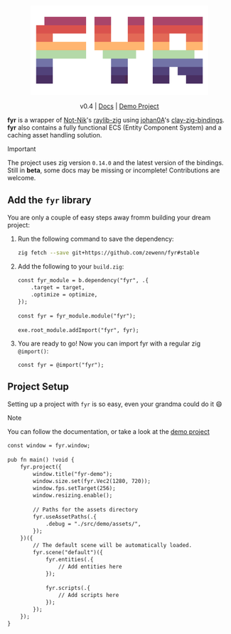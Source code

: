 <p align="center"><img src=".readme/logo_large.png" width="400"/><p>
<p align="center">v0.4 | <a href="./docs/">Docs</a> | <a href="./src/demo/">Demo Project</a></p>

**fyr** is a wrapper of [Not-Nik](https://github.com/Not-Nik)'s [raylib-zig](https://github.com/Not-Nik/raylib-zig) using [johan0A](https://github.com/johan0A)'s [clay-zig-bindings](https://github.com/johan0A/clay-zig-bindings). **fyr** also contains a fully functional ECS (Entity Component System) and a caching asset handling solution.

> [!IMPORTANT]
> The project uses zig version `0.14.0` and the latest version of the bindings. <br>
> Still in **beta**, some docs may be missing or incomplete! Contributions are welcome. <br>

## Add the `fyr` library

You are only a couple of easy steps away fromm building your dream project:

1. Run the following command to save the dependency:
   ```bash
   zig fetch --save git+https://github.com/zewenn/fyr#stable
   ```
2. Add the following to your `build.zig`:

   ```zig
   const fyr_module = b.dependency("fyr", .{
       .target = target,
       .optimize = optimize,
   });

   const fyr = fyr_module.module("fyr");

   exe.root_module.addImport("fyr", fyr);
   ```

3. You are ready to go! Now you can import fyr with a regular zig `@import()`:
   ```zig
   const fyr = @import("fyr");
   ```

## Project Setup

Setting up a project with `fyr` is so easy, even your grandma could do it :smile:

> [!NOTE]
> You can follow the documentation, or take a look at the [demo project](./src/demo/main.zig)

```zig
const window = fyr.window;

pub fn main() !void {
    fyr.project({
        window.title("fyr-demo");
        window.size.set(fyr.Vec2(1280, 720));
        window.fps.setTarget(256);
        window.resizing.enable();

        // Paths for the assets directory
        fyr.useAssetPaths(.{
            .debug = "./src/demo/assets/",
        });
    })({
        // The default scene will be automatically loaded.
        fyr.scene("default")({
            fyr.entities(.{
                // Add entities here
            });

            fyr.scripts(.{
                // Add scripts here
            });
        });
    });
}
```
